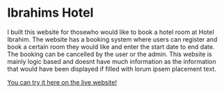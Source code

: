 # **Ibrahims Hotel** 

I built this website for thosewho would like to book a hotel room at Hotel Ibrahim. The website has a booking system where users can register and book a certain room they would like and enter the start date to end date. The booking can be cancelled by the user or the admin. This website is mainly logic based and doesnt have much information as the information that would have been displayed if filled with lorum ipsem placement text.

[You can try it here on the live website!](https://project-4-ci.herokuapp.com/)

